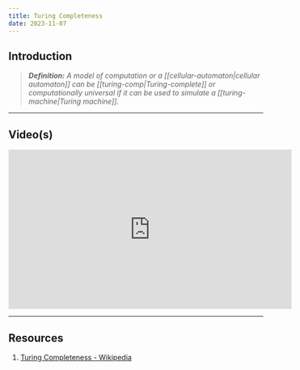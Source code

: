 ```yaml
---
title: Turing Completeness
date: 2023-11-07
---
```

## Introduction

>***Definition:** A model of computation or a [[cellular-automaton|cellular automaton]] can be [[turing-comp|Turing-complete]] or computationally universal if it can be used to simulate a [[turing-machine|Turing machine]].*  

---
## Video(s)

<iframe width="560" height="315" src="https://www.youtube.com/embed/RPQD7-AOjMI?si=S-yM4lFtiTtCexUc" title="YouTube video player" frameborder="0" allow="accelerometer; autoplay; clipboard-write; encrypted-media; gyroscope; picture-in-picture; web-share" allowfullscreen></iframe>

---
## Resources
1. [Turing Completeness - Wikipedia](https://en.wikipedia.org/wiki/Turing_completeness)

